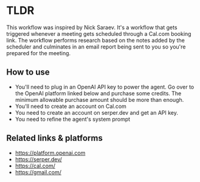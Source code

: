# TLDR

This workflow was inspired by Nick Saraev. It's a workflow that gets triggered whenever a meeting gets scheduled through a Cal.com booking link. The workflow performs research based on the notes added by the scheduler and culminates in an email report being sent to you so you're prepared for the meeting.

## How to use

- You'll need to plug in an OpenAI API key to power the agent. Go over to the OpenAI platform linked below and purchase some credits. The minimum allowable purchase amount should be more than enough.
- You'll need to create an account on Cal.com
- You need to create an account on serper.dev and get an API key.
- You need to refine the agent's system prompt

## Related links & platforms

- https://platform.openai.com
- https://serper.dev/
- https://cal.com/
- https://gmail.com/

